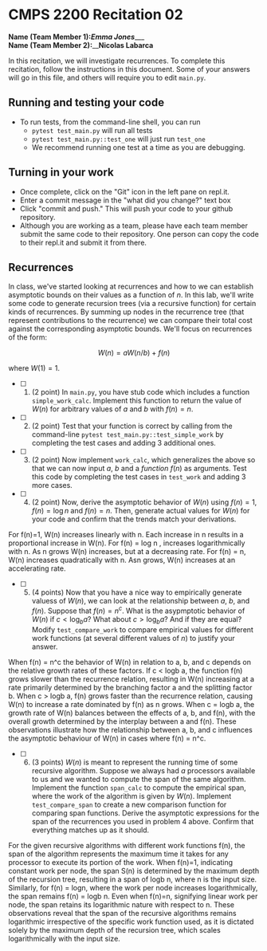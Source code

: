 # CMPS 2200  Recitation 02

**Name (Team Member 1):**___Emma Jones______  
**Name (Team Member 2):**____Nicolas Labarca__

In this recitation, we will investigate recurrences. 
To complete this recitation, follow the instructions in this document. Some of your answers will go in this file, and others will require you to edit `main.py`.



## Running and testing your code
- To run tests, from the command-line shell, you can run
  + `pytest test_main.py` will run all tests
  + `pytest test_main.py::test_one` will just run `test_one`
  + We recommend running one test at a time as you are debugging.

## Turning in your work

- Once complete, click on the "Git" icon in the left pane on repl.it.
- Enter a commit message in the "what did you change?" text box
- Click "commit and push." This will push your code to your github repository.
- Although you are working as a team, please have each team member submit the same code to their repository. One person can copy the code to their repl.it and submit it from there.

## Recurrences

In class, we've started looking at recurrences and how to we can establish asymptotic bounds on their values as a function of $n$. In this lab, we'll write some code to generate recursion trees (via a recursive function) for certain kinds of recurrences. By summing up nodes in the recurrence tree (that represent contributions to the recurrence) we can compare their total cost against the corresponding asymptotic bounds. We'll focus on  recurrences of the form:

$$ W(n) = aW(n/b) + f(n) $$

where $W(1) = 1$.

- [ ] 1. (2 point) In `main.py`, you have stub code which includes a function `simple_work_calc`. Implement this function to return the value of $W(n)$ for arbitrary values of $a$ and $b$ with $f(n)=n$.

- [ ] 2. (2 point) Test that your function is correct by calling from the command-line `pytest test_main.py::test_simple_work` by completing the test cases and adding 3 additional ones.

- [ ] 3. (2 point) Now implement `work_calc`, which generalizes the above so that we can now input $a$, $b$ and a *function* $f(n)$ as arguments. Test this code by completing the test cases in `test_work` and adding 3 more cases.

- [ ] 4. (2 point) Now, derive the asymptotic behavior of $W(n)$ using $f(n) = 1$, $f(n) = \log n$ and $f(n) = n$. Then, generate actual values for $W(n)$ for your code and confirm that the trends match your derivations.

For f(n)=1, W(n) increases linearly with n. Each increase in n results in a proportional increase in W(n). For f(n) = log n , increases logarithmically with n. As n grows W(n) increases, but at a decreasing rate. For f(n) = n, W(n) increases quadratically with n. Asn grows, W(n) increases at an accelerating rate.


- [ ] 5. (4 points) Now that you have a nice way to empirically generate valuess of $W(n)$, we can look at the relationship between $a$, $b$, and $f(n)$. Suppose that $f(n) = n^c$. What is the asypmptotic behavior of $W(n)$ if $c < \log_b a$? What about $c > \log_b a$? And if they are equal? Modify `test_compare_work` to compare empirical values for different work functions (at several different values of $n$) to justify your answer. 

When f(n) = n^c  the behavior of W(n) in relation to a, b, and c depends on the relative growth rates of these factors. If c < logb a, the function f(n) grows slower than the recurrence relation, resulting in W(n) increasing at a rate primarily determined by the branching factor a and the splitting factor b. When c > logb a, f(n) grows faster than the recurrence relation, causing W(n) to increase a rate dominated by f(n) as n grows. When c = logb a, the growth rate of W(n) balances between the effects of a, b, and f(n), with the overall growth determined by the interplay between a and f(n). These observations illustrate how the relationship between a, b, and c influences the asymptotic behaviour of W(n) in cases where f(n) = n^c.

- [ ] 6. (3 points) $W(n)$ is meant to represent the running time of some recursive algorithm. Suppose we always had $a$ processors available to us and we wanted to compute the span of the same algorithm. Implement the function `span_calc` to compute the empirical span, where the work of the algorithm is given by $W(n)$. Implement `test_compare_span` to create a new comparison function for comparing span functions. Derive the asymptotic expressions for the span of the recurrences you used in problem 4 above. Confirm that everything matches up as it should. 

For the given recursive algorithms with different work functions f(n), the span of the algorithm represents the maximum time it takes for any processor to execute its portion of the work. When f(n)=1, indicating constant work per node, the span S(n) is determined by the maximum depth of the recursion tree, resulting in a span of logb n,  where n is the input size. Similarly, for f(n) = logn, where the work per node increases logarithmically, the span remains f(n) = logb n. Even when f(n)=n, signifying linear work per node, the span retains its logarithmic nature with respect to n. These observations reveal that the span of the recursive algorithms remains logarithmic irrespective of the specific work function used, as it is dictated solely by the maximum depth of the recursion tree, which scales logarithmically with the input size.
